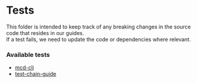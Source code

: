 # Tests
 
This folder is intended to keep track of any breaking changes in the source code that resides in our guides.    
If a test fails, we need to update the code or dependencies where relevant. 

### Available tests
- [mcd-cli](./devtools/mcd-cli)
- [test-chain-guide](./devtools/test-chain-guide)
